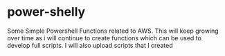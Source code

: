 # power-shelly


Some Simple Powershell Functions related to AWS. This will keep growing over time as i will continue to create functions which can be used to develop full scripts. I will also upload scripts that I created 
